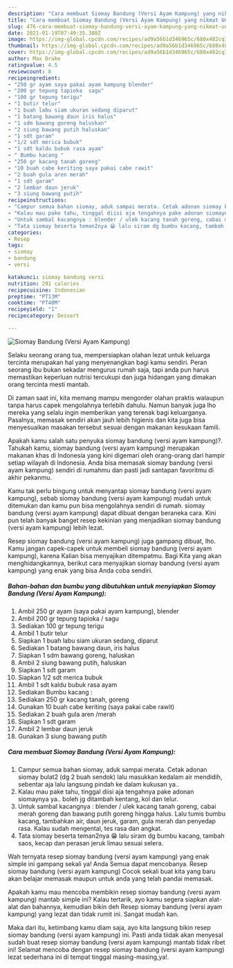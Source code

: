 ```yaml
---
description: "Cara membuat Siomay Bandung (Versi Ayam Kampung) yang nikmat Untuk Jualan"
title: "Cara membuat Siomay Bandung (Versi Ayam Kampung) yang nikmat Untuk Jualan"
slug: 476-cara-membuat-siomay-bandung-versi-ayam-kampung-yang-nikmat-untuk-jualan
date: 2021-01-19T07:49:35.308Z
image: https://img-global.cpcdn.com/recipes/ad9a56b1d346965c/680x482cq70/siomay-bandung-versi-ayam-kampung-foto-resep-utama.jpg
thumbnail: https://img-global.cpcdn.com/recipes/ad9a56b1d346965c/680x482cq70/siomay-bandung-versi-ayam-kampung-foto-resep-utama.jpg
cover: https://img-global.cpcdn.com/recipes/ad9a56b1d346965c/680x482cq70/siomay-bandung-versi-ayam-kampung-foto-resep-utama.jpg
author: Max Drake
ratingvalue: 4.5
reviewcount: 8
recipeingredient:
- "250 gr ayam saya pakai ayam kampung blender"
- "200 gr tepung tapioka  sagu"
- "100 gr tepung terigu"
- "1 butir telur"
- "1 buah labu siam ukuran sedang diparut"
- "1 batang bawang daun iris halus"
- "1 sdm bawang goreng haluskan"
- "2 siung bawang putih haluskan"
- "1 sdt garam"
- "1/2 sdt merica bubuk"
- "1 sdt kaldu bubuk rasa ayam"
- " Bumbu kacang "
- "250 gr kacang tanah goreng"
- "10 buah cabe keriting saya pakai cabe rawit"
- "2 buah gula aren merah"
- "1 sdt garam"
- "2 lembar daun jeruk"
- "3 siung bawang putih"
recipeinstructions:
- "Campur semua bahan siomay, aduk sampai merata. Cetak adonan siomay bulat2 (dg 2 buah sendok) lalu masukkan kedalam air mendidih, sebentar aja lalu langsung pindah ke dalam kukusan ya.."
- "Kalau mau pake tahu, tinggal diisi aja tengahnya pake adonan siomaynya ya.. boleh jg ditambah kentang, kol dan telur."
- "Untuk sambal kacangnya : blender / ulek kacang tanah goreng, cabai merah goreng dan bawang putih goreng hingga halus. Lalu tumis bumbu kacang, tambahkan air, daun jeruk, garam, gula merah dan penyedap rasa. Kalau sudah mengental, tes rasa dan angkat."
- "Tata siomay beserta teman2nya 😁 lalu siram dg bumbu kacang, tambah saos, kecap dan perasan jeruk limau sesuai selera."
categories:
- Resep
tags:
- siomay
- bandung
- versi

katakunci: siomay bandung versi 
nutrition: 291 calories
recipecuisine: Indonesian
preptime: "PT13M"
cooktime: "PT40M"
recipeyield: "1"
recipecategory: Dessert

---
```



![Siomay Bandung (Versi Ayam Kampung)](https://img-global.cpcdn.com/recipes/ad9a56b1d346965c/680x482cq70/siomay-bandung-versi-ayam-kampung-foto-resep-utama.jpg)

Selaku seorang orang tua, mempersiapkan olahan lezat untuk keluarga tercinta merupakan hal yang menyenangkan bagi kamu sendiri. Peran seorang ibu bukan sekadar mengurus rumah saja, tapi anda pun harus memastikan keperluan nutrisi tercukupi dan juga hidangan yang dimakan orang tercinta mesti mantab.

Di zaman  saat ini, kita memang mampu mengorder olahan praktis walaupun tanpa harus capek mengolahnya terlebih dahulu. Namun banyak juga lho mereka yang selalu ingin memberikan yang terenak bagi keluarganya. Pasalnya, memasak sendiri akan jauh lebih higienis dan kita juga bisa menyesuaikan masakan tersebut sesuai dengan makanan kesukaan famili. 



Apakah kamu salah satu penyuka siomay bandung (versi ayam kampung)?. Tahukah kamu, siomay bandung (versi ayam kampung) merupakan makanan khas di Indonesia yang kini digemari oleh orang-orang dari hampir setiap wilayah di Indonesia. Anda bisa memasak siomay bandung (versi ayam kampung) sendiri di rumahmu dan pasti jadi santapan favoritmu di akhir pekanmu.

Kamu tak perlu bingung untuk menyantap siomay bandung (versi ayam kampung), sebab siomay bandung (versi ayam kampung) mudah untuk ditemukan dan kamu pun bisa mengolahnya sendiri di rumah. siomay bandung (versi ayam kampung) dapat dibuat dengan beraneka cara. Kini pun telah banyak banget resep kekinian yang menjadikan siomay bandung (versi ayam kampung) lebih lezat.

Resep siomay bandung (versi ayam kampung) juga gampang dibuat, lho. Kamu jangan capek-capek untuk membeli siomay bandung (versi ayam kampung), karena Kalian bisa menyajikan ditempatmu. Bagi Kita yang akan menghidangkannya, berikut cara menyajikan siomay bandung (versi ayam kampung) yang enak yang bisa Anda coba sendiri.

<!--inarticleads1-->

##### Bahan-bahan dan bumbu yang dibutuhkan untuk menyiapkan Siomay Bandung (Versi Ayam Kampung):

1. Ambil 250 gr ayam (saya pakai ayam kampung), blender
1. Ambil 200 gr tepung tapioka / sagu
1. Sediakan 100 gr tepung terigu
1. Ambil 1 butir telur
1. Siapkan 1 buah labu siam ukuran sedang, diparut
1. Sediakan 1 batang bawang daun, iris halus
1. Siapkan 1 sdm bawang goreng, haluskan
1. Ambil 2 siung bawang putih, haluskan
1. Siapkan 1 sdt garam
1. Siapkan 1/2 sdt merica bubuk
1. Ambil 1 sdt kaldu bubuk rasa ayam
1. Sediakan  Bumbu kacang :
1. Sediakan 250 gr kacang tanah, goreng
1. Gunakan 10 buah cabe keriting (saya pakai cabe rawit)
1. Sediakan 2 buah gula aren /merah
1. Siapkan 1 sdt garam
1. Ambil 2 lembar daun jeruk
1. Gunakan 3 siung bawang putih




<!--inarticleads2-->

##### Cara membuat Siomay Bandung (Versi Ayam Kampung):

1. Campur semua bahan siomay, aduk sampai merata. Cetak adonan siomay bulat2 (dg 2 buah sendok) lalu masukkan kedalam air mendidih, sebentar aja lalu langsung pindah ke dalam kukusan ya..
1. Kalau mau pake tahu, tinggal diisi aja tengahnya pake adonan siomaynya ya.. boleh jg ditambah kentang, kol dan telur.
1. Untuk sambal kacangnya : blender / ulek kacang tanah goreng, cabai merah goreng dan bawang putih goreng hingga halus. Lalu tumis bumbu kacang, tambahkan air, daun jeruk, garam, gula merah dan penyedap rasa. Kalau sudah mengental, tes rasa dan angkat.
1. Tata siomay beserta teman2nya 😁 lalu siram dg bumbu kacang, tambah saos, kecap dan perasan jeruk limau sesuai selera.




Wah ternyata resep siomay bandung (versi ayam kampung) yang enak simple ini gampang sekali ya! Anda Semua dapat mencobanya. Resep siomay bandung (versi ayam kampung) Cocok sekali buat kita yang baru akan belajar memasak maupun untuk anda yang telah pandai memasak.

Apakah kamu mau mencoba membikin resep siomay bandung (versi ayam kampung) mantab simple ini? Kalau tertarik, ayo kamu segera siapkan alat-alat dan bahannya, kemudian bikin deh Resep siomay bandung (versi ayam kampung) yang lezat dan tidak rumit ini. Sangat mudah kan. 

Maka dari itu, ketimbang kamu diam saja, ayo kita langsung bikin resep siomay bandung (versi ayam kampung) ini. Pasti anda tiidak akan menyesal sudah buat resep siomay bandung (versi ayam kampung) mantab tidak ribet ini! Selamat mencoba dengan resep siomay bandung (versi ayam kampung) lezat sederhana ini di tempat tinggal masing-masing,ya!.

